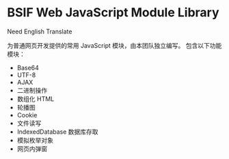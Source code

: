# BSIF Web JavaScript Module Library

Need English Translate

为普通网页开发提供的常用 JavaScript 模块，由本团队独立编写。
包含以下功能模块：
- Base64
- UTF-8
- AJAX
- 二进制操作
- 数组化 HTML
- 轮播图
- Cookie
- 文件读写
- IndexedDatabase 数据库存取
- 模拟枚举对象
- 网页内弹窗
